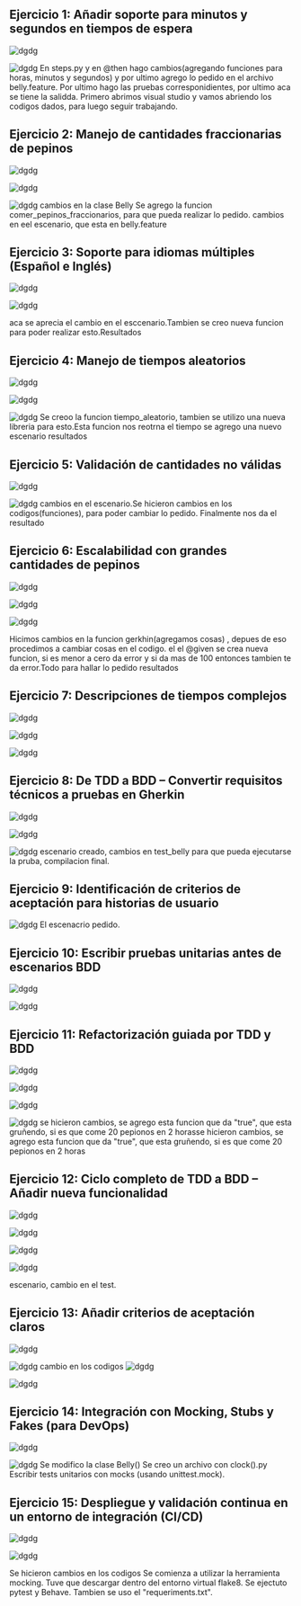## Ejercicio 1: Añadir soporte para minutos y segundos en tiempos de espera

![dgdg](https://github.com/BiancaMT957/Desarrollo-de-Software/blob/main/Archivo07/img/ejer1.png)


![dgdg](https://github.com/BiancaMT957/Desarrollo-de-Software/blob/main/Archivo07/img/act72.png)
En steps.py y en @then hago cambios(agregando funciones para horas, minutos y segundos) y por ultimo agrego lo pedido en el archivo belly.feature. Por ultimo hago las pruebas corresponidientes, por ultimo aca se tiene la salidda. 
Primero abrimos visual studio y vamos abriendo los codigos dados, para luego seguir trabajando.
## Ejercicio 2: Manejo de cantidades fraccionarias de pepinos

![dgdg](https://github.com/BiancaMT957/Desarrollo-de-Software/blob/main/Archivo07/img/ee.png)




![dgdg](https://github.com/BiancaMT957/Desarrollo-de-Software/blob/main/Archivo07/img/gg.png)


![dgdg](https://github.com/BiancaMT957/Desarrollo-de-Software/blob/main/Archivo07/img/ejer2.png)
cambios en la clase Belly 
Se agrego la funcion comer_pepinos_fraccionarios, para que pueda realizar lo pedido.
cambios en eel escenario, que esta en belly.feature
## Ejercicio 3: Soporte para idiomas múltiples (Español e Inglés)

![dgdg](https://github.com/BiancaMT957/Desarrollo-de-Software/blob/main/Archivo07/img/ejer3.png)


![dgdg](https://github.com/BiancaMT957/Desarrollo-de-Software/blob/main/Archivo07/img/4.png)

aca se aprecia el cambio en el esccenario.Tambien se creo nueva funcion para poder realizar esto.Resultados
## Ejercicio 4: Manejo de tiempos aleatorios


![dgdg](https://github.com/BiancaMT957/Desarrollo-de-Software/blob/main/Archivo07/img/ejer4.png)


![dgdg](https://github.com/BiancaMT957/Desarrollo-de-Software/blob/main/Archivo07/img/44.png)

![dgdg](https://github.com/BiancaMT957/Desarrollo-de-Software/blob/main/Archivo07/img/5.png)
Se creoo la funcion tiempo_aleatorio, tambien se utilizo una nueva libreria para esto.Esta funcion nos reotrna el tiempo
se agrego una nuevo escenario
resultados
## Ejercicio 5: Validación de cantidades no válidas

![dgdg](https://github.com/BiancaMT957/Desarrollo-de-Software/blob/main/Archivo07/img/ejer5.png)


![dgdg](https://github.com/BiancaMT957/Desarrollo-de-Software/blob/main/Archivo07/img/6.png) 
cambios en el escenario.Se hicieron cambios en los codigos(funciones), para poder cambiar lo pedido. Finalmente nos da  el resultado
## Ejercicio 6: Escalabilidad con grandes cantidades de pepinos


![dgdg](https://github.com/BiancaMT957/Desarrollo-de-Software/blob/main/Archivo07/img/ejer6.png)

![dgdg](https://github.com/BiancaMT957/Desarrollo-de-Software/blob/main/Archivo07/img/66.png)

![dgdg](https://github.com/BiancaMT957/Desarrollo-de-Software/blob/main/Archivo07/img/7.png)

Hicimos cambios en la funcion gerkhin(agregamos cosas) , depues de eso procedimos a cambiar cosas en el codigo.
el el @given se crea nueva funcion, si es menor a cero da error y si da mas de 100 entonces tambien te da error.Todo para hallar lo pedido
resultados
## Ejercicio 7: Descripciones de tiempos complejos


![dgdg](https://github.com/BiancaMT957/Desarrollo-de-Software/blob/main/Archivo07/img/ejer7.png)


![dgdg](https://github.com/BiancaMT957/Desarrollo-de-Software/blob/main/Archivo07/img/77.png)

![dgdg](https://github.com/BiancaMT957/Desarrollo-de-Software/blob/main/Archivo07/img/8.png)

## Ejercicio 8: De TDD a BDD – Convertir requisitos técnicos a pruebas en Gherkin

![dgdg](https://github.com/BiancaMT957/Desarrollo-de-Software/blob/main/Archivo07/img/ejer8.png)

![dgdg](https://github.com/BiancaMT957/Desarrollo-de-Software/blob/main/Archivo07/img/88.png)


![dgdg](https://github.com/BiancaMT957/Desarrollo-de-Software/blob/main/Archivo07/img/9.png)
escenario creado, cambios en test_belly para que pueda ejecutarse la pruba, compilacion final.
## Ejercicio 9: Identificación de criterios de aceptación para historias de usuario

![dgdg](https://github.com/BiancaMT957/Desarrollo-de-Software/blob/main/Archivo07/img/ejer9.png)
El escenacrio pedido. 

## Ejercicio 10: Escribir pruebas unitarias antes de escenarios BDD


![dgdg](https://github.com/BiancaMT957/Desarrollo-de-Software/blob/main/Archivo07/img/ejer10.png)


![dgdg](https://github.com/BiancaMT957/Desarrollo-de-Software/blob/main/Archivo07/img/ejer100.png)

## Ejercicio 11: Refactorización guiada por TDD y BDD

![dgdg](https://github.com/BiancaMT957/Desarrollo-de-Software/blob/main/Archivo07/img/ejer11.png)


![dgdg](https://github.com/BiancaMT957/Desarrollo-de-Software/blob/main/Archivo07/img/121.png)

![dgdg](https://github.com/BiancaMT957/Desarrollo-de-Software/blob/main/Archivo07/img/111.png)

![dgdg](https://github.com/BiancaMT957/Desarrollo-de-Software/blob/main/Archivo07/img/12b.png)
se hicieron cambios, se agrego esta funcion que da "true", que esta gruñendo, si es que come 20 pepionos en 2 horasse hicieron cambios, se agrego esta funcion que da "true", que esta gruñendo, si es que come 20 pepionos en 2 horas
## Ejercicio 12: Ciclo completo de TDD a BDD – Añadir nueva funcionalidad

![dgdg](https://github.com/BiancaMT957/Desarrollo-de-Software/blob/main/Archivo07/img/ejer12.png)

![dgdg](https://github.com/BiancaMT957/Desarrollo-de-Software/blob/main/Archivo07/img/112.png)

![dgdg](https://github.com/BiancaMT957/Desarrollo-de-Software/blob/main/Archivo07/img/112a.png)

![dgdg](https://github.com/BiancaMT957/Desarrollo-de-Software/blob/main/Archivo07/img/14.png)

escenario, cambio en el test.

## Ejercicio 13: Añadir criterios de aceptación claros



![dgdg](https://github.com/BiancaMT957/Desarrollo-de-Software/blob/main/Archivo07/img/ejer13.png)


![dgdg](https://github.com/BiancaMT957/Desarrollo-de-Software/blob/main/Archivo07/img/113.png)
cambio en los codigos
![dgdg](https://github.com/BiancaMT957/Desarrollo-de-Software/blob/main/Archivo07/img/113a.png)


![dgdg](https://github.com/BiancaMT957/Desarrollo-de-Software/blob/main/Archivo07/img/14b.png)
## Ejercicio 14: Integración con Mocking, Stubs y Fakes (para DevOps)


![dgdg](https://github.com/BiancaMT957/Desarrollo-de-Software/blob/main/Archivo07/img/114.png)




![dgdg](https://github.com/BiancaMT957/Desarrollo-de-Software/blob/main/Archivo07/img/114a.png)
Se modifico la clase Belly()
Se creo un archivo con clock().py
Escribir tests unitarios con mocks (usando unittest.mock).
## Ejercicio 15: Despliegue y validación continua en un entorno de integración (CI/CD)


![dgdg](https://github.com/BiancaMT957/Desarrollo-de-Software/blob/main/Archivo07/img/16.png)

![dgdg](https://github.com/BiancaMT957/Desarrollo-de-Software/blob/main/Archivo07/img/115.png)

Se hicieron cambios en los codigos
Se comienza a utilizar la herramienta mocking. Tuve que descargar dentro del entorno virtual flake8.
Se ejectuto pytest y Behave. Tambien se uso el "requeriments.txt".


